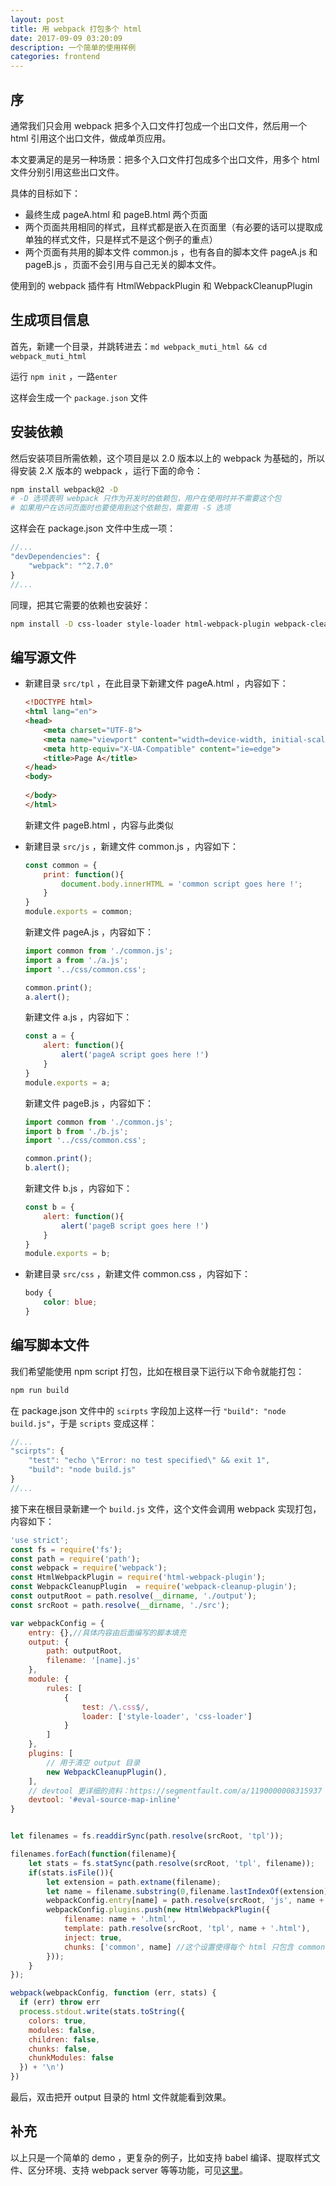 ```yaml
---
layout: post
title: 用 webpack 打包多个 html 
date: 2017-09-09 03:20:09
description: 一个简单的使用样例
categories: frontend
---
```


## 序
通常我们只会用 webpack 把多个入口文件打包成一个出口文件，然后用一个 html 引用这个出口文件，做成单页应用。

本文要满足的是另一种场景：把多个入口文件打包成多个出口文件，用多个 html 文件分别引用这些出口文件。

具体的目标如下：
- 最终生成 pageA.html 和 pageB.html 两个页面
- 两个页面共用相同的样式，且样式都是嵌入在页面里（有必要的话可以提取成单独的样式文件，只是样式不是这个例子的重点）
- 两个页面有共用的脚本文件 common.js ，也有各自的脚本文件 pageA.js 和 pageB.js ，页面不会引用与自己无关的脚本文件。

使用到的 webpack 插件有 HtmlWebpackPlugin 和 WebpackCleanupPlugin

## 生成项目信息

首先，新建一个目录，并跳转进去：`md webpack_muti_html && cd webpack_muti_html`

运行 `npm init` ，一路`enter`

这样会生成一个 `package.json` 文件

## 安装依赖

然后安装项目所需依赖，这个项目是以 2.0 版本以上的 webpack 为基础的，所以得安装 2.X 版本的 webpack ，运行下面的命令：
```bash
npm install webpack@2 -D
# -D 选项表明 webpack 只作为开发时的依赖包，用户在使用时并不需要这个包
# 如果用户在访问页面时也要使用到这个依赖包，需要用 -S 选项
```
这样会在 package.json 文件中生成一项：
```javascript
//...
"devDependencies": {
    "webpack": "^2.7.0"
}
//...
```
同理，把其它需要的依赖也安装好：
```bash
npm install -D css-loader style-loader html-webpack-plugin webpack-cleanup-plugin
```
## 编写源文件
- 新建目录 `src/tpl` ，在此目录下新建文件 pageA.html ，内容如下：
    ```html
    <!DOCTYPE html>
    <html lang="en">
    <head>
        <meta charset="UTF-8">
        <meta name="viewport" content="width=device-width, initial-scale=1.0">
        <meta http-equiv="X-UA-Compatible" content="ie=edge">
        <title>Page A</title>
    </head>
    <body>
        
    </body>
    </html>
    ```
    新建文件 pageB.html ，内容与此类似

- 新建目录 `src/js` ，新建文件 common.js ，内容如下：
    ```javascript
    const common = {
        print: function(){
            document.body.innerHTML = 'common script goes here !';
        }
    }
    module.exports = common; 
    ```
    新建文件 pageA.js ，内容如下：
    ```javascript
    import common from './common.js';
    import a from './a.js';
    import '../css/common.css';

    common.print();
    a.alert();
    ```

    新建文件 a.js ，内容如下：
    ```javascript
    const a = {
        alert: function(){
            alert('pageA script goes here !')
        }
    }
    module.exports = a;
    ```

    新建文件 pageB.js ，内容如下：
    ```javascript
    import common from './common.js';
    import b from './b.js';
    import '../css/common.css';

    common.print();
    b.alert();
    ```

    新建文件 b.js ，内容如下：
    ```javascript
    const b = {
        alert: function(){
            alert('pageB script goes here !')
        }
    }
    module.exports = b;
    ```

- 新建目录 `src/css` ，新建文件 common.css ，内容如下：
    ```css
    body {
        color: blue;
    }
    ```

## 编写脚本文件
我们希望能使用 npm script 打包，比如在根目录下运行以下命令就能打包：
```bash
npm run build 
```
在 package.json 文件中的 `scirpts` 字段加上这样一行 `"build": "node build.js"`，于是 `scripts` 变成这样：
```javascript
//...
"scirpts": {
    "test": "echo \"Error: no test specified\" && exit 1",
    "build": "node build.js"
}
//...
```
接下来在根目录新建一个 `build.js` 文件，这个文件会调用 webpack 实现打包，内容如下：
```javascript
'use strict';
const fs = require('fs');
const path = require('path');
const webpack = require('webpack');
const HtmlWebpackPlugin = require('html-webpack-plugin');
const WebpackCleanupPlugin  = require('webpack-cleanup-plugin');
const outputRoot = path.resolve(__dirname, './output');
const srcRoot = path.resolve(__dirname, './src');

var webpackConfig = {
    entry: {},//具体内容由后面编写的脚本填充
    output: {
        path: outputRoot,
        filename: '[name].js'
    },
    module: {
        rules: [
            {
                test: /\.css$/,
                loader: ['style-loader', 'css-loader']
            }
        ]
    },
    plugins: [
        // 用于清空 output 目录
        new WebpackCleanupPlugin(),
    ],
    // devtool 更详细的资料：https://segmentfault.com/a/1190000008315937
    devtool: '#eval-source-map-inline'
}


let filenames = fs.readdirSync(path.resolve(srcRoot, 'tpl'));

filenames.forEach(function(filename){
    let stats = fs.statSync(path.resolve(srcRoot, 'tpl', filename));
    if(stats.isFile()){
        let extension = path.extname(filename);
        let name = filename.substring(0,filename.lastIndexOf(extension));
        webpackConfig.entry[name] = path.resolve(srcRoot, 'js', name + '.js')
        webpackConfig.plugins.push(new HtmlWebpackPlugin({
            filename: name + '.html',
            template: path.resolve(srcRoot, 'tpl', name + '.html'),
            inject: true,
            chunks: ['common', name] //这个设置使得每个 html 只包含 common 以及与自己命名相同的那一个 chunk
        }));
    }
});

webpack(webpackConfig, function (err, stats) {
  if (err) throw err
  process.stdout.write(stats.toString({
    colors: true,
    modules: false,
    children: false,
    chunks: false,
    chunkModules: false
  }) + '\n')
})

```

最后，双击把开 output 目录的 html 文件就能看到效果。

## 补充

以上只是一个简单的 demo ，更复杂的例子，比如支持 babel 编译、提取样式文件、区分环境、支持 webpack server 等等功能，可见[这里](https://github.com/yiyizym/webpack_from_scratch)。